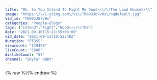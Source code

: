 ```yaml
---
title: "Oh, So You Intend To Fight Me Good~⚠️\/\/The Loud House\\\\"
image: "https:\/\/i.ytimg.com\/vi\/Th093J87v9s\/hqdefault.jpg"
vid_id: "Th093J87v9s"
categories: "People-Blogs"
tags: ["Intend","Fight","Good~⚠️\/\/The"]
date: "2021-09-16T15:22:55+03:00"
vid_date: "2021-09-11T10:52:48Z"
duration: "PT35S"
viewcount: "149498"
likeCount: "5866"
dislikeCount: "57"
channel: "Skyler RUBY"
---
```

{% raw %}{% endraw %}
